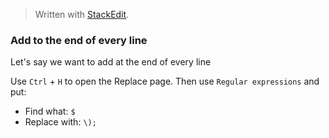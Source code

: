 
> Written with [StackEdit](https://stackedit.io/).

### Add to the end of every line
Let's say we want to add at the end of every line 

Use `Ctrl` + `H` to open the Replace page. Then use `Regular expressions` and put:

- Find what: `$`
- Replace with: `\);`
<!--stackedit_data:
eyJoaXN0b3J5IjpbLTE4MjgwMDc1NDJdfQ==
-->